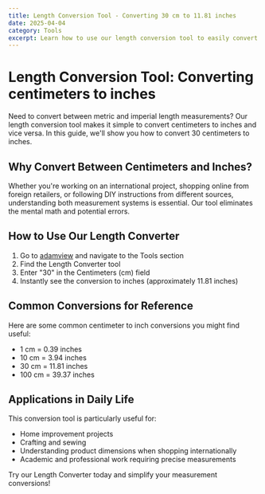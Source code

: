 ```yaml
---
title: Length Conversion Tool - Converting 30 cm to 11.81 inches
date: 2025-04-04
category: Tools
excerpt: Learn how to use our length conversion tool to easily convert centimeters to inches for your everyday measurement needs.
---
```


# Length Conversion Tool: Converting centimeters to inches

Need to convert between metric and imperial length measurements? Our length conversion tool makes it simple to convert centimeters to inches and vice versa. In this guide, we'll show you how to convert 30 centimeters to inches.

## Why Convert Between Centimeters and Inches?

Whether you're working on an international project, shopping online from foreign retailers, or following DIY instructions from different sources, understanding both measurement systems is essential. Our tool eliminates the mental math and potential errors.

## How to Use Our Length Converter

1. Go to [adamview](http://adamview.pro) and navigate to the Tools section
2. Find the Length Converter tool
3. Enter "30" in the Centimeters (cm) field
4. Instantly see the conversion to inches (approximately 11.81 inches)

## Common Conversions for Reference

Here are some common centimeter to inch conversions you might find useful:

- 1 cm = 0.39 inches
- 10 cm = 3.94 inches
- 30 cm = 11.81 inches
- 100 cm = 39.37 inches

## Applications in Daily Life

This conversion tool is particularly useful for:

- Home improvement projects
- Crafting and sewing
- Understanding product dimensions when shopping internationally
- Academic and professional work requiring precise measurements

Try our Length Converter today and simplify your measurement conversions!
